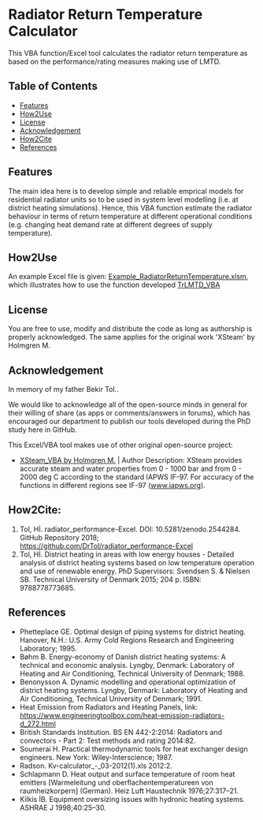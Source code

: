 # Radiator Return Temperature Calculator
This VBA function/Excel tool calculates the radiator return temperature as based on the performance/rating measures making use of LMTD.  
## Table of Contents
- [Features](README.md#features)
- [How2Use](README.md#how2use)
- [License](README.md#license)
- [Acknowledgement](README.md#acknowledgement)
- [How2Cite](README.md#how2cite)
- [References](README.md#references)

## Features
The main idea here is to develop simple and reliable emprical models for residential radiator units so to be used in system level modelling (i.e. at district heating simulations). Hence, this VBA function estimate the radiator behaviour in terms of return temperature at different operational conditions (e.g. changing heat demand rate at different degrees of supply temperature).

## How2Use
An example Excel file is given: [Example_RadiatorReturnTemperature.xlsm](https://github.com/DrTol/radiator_performance-Excel/blob/master/Example_RadiatorReturnTemperature.xlsm), which illustrates how to use the function developed [TrLMTD_VBA](https://github.com/DrTol/radiator_performance-Excel/blob/master/TrLMTD_VBA)

## License
You are free to use, modify and distribute the code as long as authorship is properly acknowledged. The same applies for the original work 'XSteam' by Holmgren M. 

## Acknowledgement 
In memory of my father Bekir Tol..

We would like to acknowledge all of the open-source minds in general for their willing of share (as apps or comments/answers in forums), which has encouraged our department to publish our tools developed during the PhD study here in GitHub.

This Excel/VBA tool makes use of other original open-source project: 
- [XSteam_VBA by Holmgren M.](https://www.me.ua.edu/me215/f07.woodbury/ExcelStuff/XSteam-v2a.xlsm) | Author Description: XSteam provides accurate steam and water properties from 0 - 1000 bar and from 0 - 2000 deg C according to the standard IAPWS IF-97. For accuracy of the functions in different regions see IF-97 (www.iapws.org).

## How2Cite:
1. Tol, Hİ. radiator_performance-Excel. DOI: 10.5281/zenodo.2544284. GitHub Repository 2018; https://github.com/DrTol/radiator_performance-Excel
2. Tol, Hİ. District heating in areas with low energy houses - Detailed analysis of district heating systems based on low temperature operation and use of renewable energy. PhD Supervisors: Svendsen S. & Nielsen SB. Technical University of Denmark 2015; 204 p. ISBN: 9788778773685.

## References
- Phetteplace GE. Optimal design of piping systems for district heating. Hanover, N.H.: U.S. Army Cold Regions Research and Engineering Laboratory; 1995.
- Bøhm B. Energy-economy of Danish district heating systems: A technical and economic analysis. Lyngby, Denmark: Laboratory of Heating and Air Conditioning, Technical University of Denmark; 1988.
- Benonysson A. Dynamic modelling and operational optimization of district heating systems. Lyngby, Denmark: Laboratory of Heating and Air Conditioning, Technical University of Denmark; 1991.
- Heat Emission from Radiators and Heating Panels, link: https://www.engineeringtoolbox.com/heat-emission-radiators-d_272.html
- British Standards Institution. BS EN 442-2:2014: Radiators and convectors - Part 2: Test methods and rating 2014:82.
- Soumerai H. Practical thermodynamic tools for heat exchanger design engineers. New York: Wiley-Interscience; 1987.
- Radson. Kv-calculator_-_03-2012(1).xls 2012:2.
- Schlapmann D. Heat output and surface temperature of room heat emitters [Warmeleitung und oberflachentemperatureen von raumheizkorpern] (German). Heiz Luft Haustechnik 1976;27:317–21.
- Kilkis İB. Equipment oversizing issues with hydronic heating systems. ASHRAE J 1998;40:25–30.
